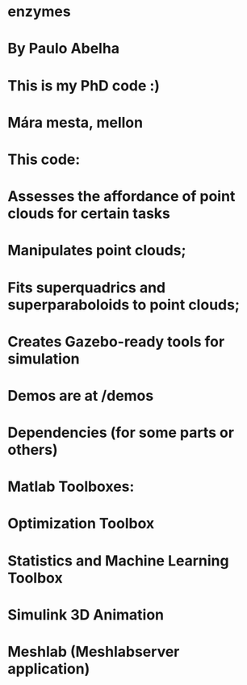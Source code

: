 # enzymes
# By Paulo Abelha
# This is my PhD code :)
# Mára mesta, mellon

# This code:
#	Assesses the affordance of point clouds for certain tasks
#	Manipulates point clouds;
#	Fits superquadrics and superparaboloids to point clouds;
#	Creates Gazebo-ready tools for simulation

# Demos are at /demos

# Dependencies (for some parts or others)
#	Matlab Toolboxes:
#		Optimization Toolbox
#		Statistics and Machine Learning Toolbox
#		Simulink 3D Animation 
# 	Meshlab (Meshlabserver application)





